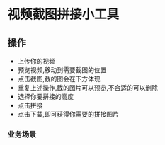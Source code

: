 # 视频截图拼接小工具

## 操作

- 上传你的视频
- 预览视频,移动到需要截图的位置
- 点击截图,截的图会在下方体现
- 重复上述操作,截的图片可以预览,不合适的可以删除
- 选择你要拼接的高度
- 点击拼接
- 点击下载,即可获得你需要的拼接图片

### 业务场景
